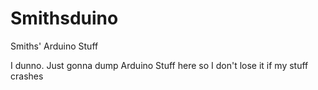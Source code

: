 # Smithsduino
Smiths' Arduino Stuff

I dunno. Just gonna dump Arduino Stuff here so I don't lose it if my stuff crashes
